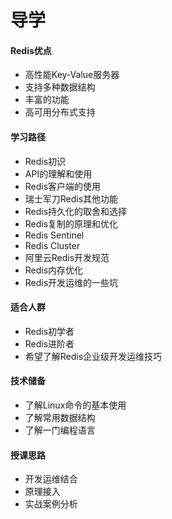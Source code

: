 # 导学

#### Redis优点

- 高性能Key-Value服务器
- 支持多种数据结构
- 丰富的功能
- 高可用分布式支持

#### 学习路径

- Redis初识
- API的理解和使用
- Redis客户端的使用
- 瑞士军刀Redis其他功能
- Redis持久化的取舍和选择
- Redis复制的原理和优化
- Redis Sentinel
- Redis Cluster
- 阿里云Redis开发规范
- Redis内存优化
- Redis开发运维的一些坑

#### 适合人群

- Redis初学者
- Redis进阶者
- 希望了解Redis企业级开发运维技巧

#### 技术储备

- 了解Linux命令的基本使用
- 了解常用数据结构
- 了解一门编程语言

#### 授课思路

- 开发运维结合
- 原理接入
- 实战案例分析